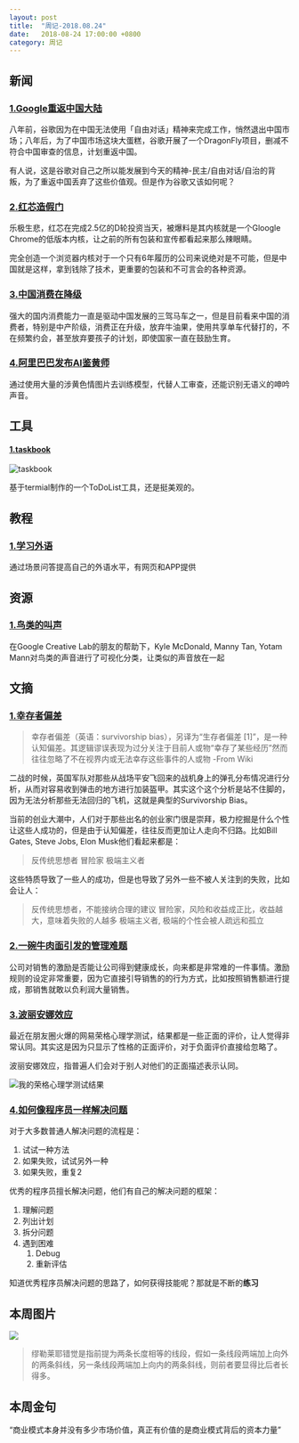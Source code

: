 ```yaml
---
layout: post
title:  "周记-2018.08.24"
date:   2018-08-24 17:00:00 +0800
category: 周记
---
```

## 新闻

### [1.Google重返中国大陆](https://theconversation.com/googles-censored-chinese-search-engine-a-catalogue-of-ethical-violations-101046)

八年前，谷歌因为在中国无法使用「自由对话」精神来完成工作，悄然退出中国市场；八年后，为了中国市场这块大蛋糕，谷歌开展了一个DragonFly项目，删减不符合中国审查的信息，计划重返中国。

有人说，这是谷歌对自己之所以能发展到今天的精神-民主/自由对话/自治的背叛，为了重返中国丢弃了这些价值观。但是作为谷歌又该如何呢？

### [2.红芯造假门](http://news.sina.com.cn/o/2018-08-17/doc-ihhvciiw2450357.shtml)

乐极生悲，红芯在完成2.5亿的D轮投资当天，被爆料是其内核就是一个Gloogle Chrome的低版本内核，让之前的所有包装和宣传都看起来那么辣眼睛。

完全创造一个浏览器内核对于一个只有6年履历的公司来说绝对是不可能，但是中国就是这样，拿到钱除了技术，更重要的包装和不可言会的各种资源。

### [3.中国消费在降级](https://www.nytimes.com/2018/08/22/business/china-consumer-downgrade.html)

强大的国内消费能力一直是驱动中国发展的三驾马车之一，但是目前看来中国的消费者，特别是中产阶级，消费正在升级，放弃牛油果，使用共享单车代替打的，不在频繁约会，甚至放弃要孩子的计划，即使国家一直在鼓励生育。

### [4.阿里巴巴发布AI鉴黄师](http://www.williamlong.info/archives/5436.html)

通过使用大量的涉黄色情图片去训练模型，代替人工审查，还能识别无语义的呻吟声音。


## 工具

#### [1.taskbook](https://github.com/klauscfhq/taskbook)

![taskbook](https://dlseeu-website.oss-cn-hangzhou.aliyuncs.com/201808/taskbook.jpg)

基于termial制作的一个ToDoList工具，还是挺美观的。


## 教程

### [1.学习外语](http://www.duolingo.cn)

通过场景问答提高自己的外语水平，有网页和APP提供


## 资源

### [1.鸟类的叫声](https://aiexperiments.withgoogle.com/bird-sounds)
 
在Google Creative Lab的朋友的帮助下，Kyle McDonald, Manny Tan, Yotam Mann对鸟类的声音进行了可视化分类，让类似的声音放在一起


## 文摘

### [1.幸存者偏差](https://www.entrepreneur.com/article/287440)

> 幸存者偏差（英语：survivorship bias），另译为“生存者偏差 [1]”，是一种认知偏差。其逻辑谬误表现为过分关注于目前人或物“幸存了某些经历”然而往往忽略了不在视界内或无法幸存这些事件的人或物 -From Wiki

二战的时候，英国军队对那些从战场平安飞回来的战机身上的弹孔分布情况进行分析，从而对容易收到弹击的地方进行加装盔甲。其实这个这个分析是站不住脚的，因为无法分析那些无法回归的飞机，这就是典型的Survivorship Bias。

当前的创业大潮中，人们对于那些出名的创业家门很是崇拜，极力挖掘是什么个性让这些人成功的，但是由于认知偏差，往往反而更加让人走向不归路。比如Bill Gates, Steve Jobs, Elon Musk他们看起来都是：

> 反传统思想者
> 冒险家
> 极端主义者

这些特质导致了一些人的成功，但是也导致了另外一些不被人关注到的失败，比如会让人：

> 反传统思想者，不能接纳合理的建议
> 冒险家，风险和收益成正比，收益越大，意味着失败的人越多
> 极端主义者, 极端的个性会被人疏远和孤立

### [2.一碗牛肉面引发的管理难题](http://www.shangyexinzhi.com/nk/1249698/)

公司对销售的激励是否能让公司得到健康成长，向来都是非常难的一件事情。激励规则的设定非常重要，因为它直接引导销售的的行为方式，比如按照销售额进行提成，那销售就敢以负利润大量销售。

### [3.波丽安娜效应](https://zh.wikipedia.org/wiki/波麗安娜效應)

最近在朋友圈火爆的网易荣格心理学测试，结果都是一些正面的评价，让人觉得非常认同。其实这是因为只显示了性格的正面评价，对于负面评价直接给忽略了。

波丽安娜效应，指普遍人们会对于别人对他们的正面描述表示认同。

![我的荣格心理学测试结果](https://dlseeu-website.oss-cn-hangzhou.aliyuncs.com/201808/%E6%88%91%E7%9A%84%E8%8D%A3%E6%A0%BC%E5%BF%83%E7%90%86%E6%B5%8B%E8%AF%95%E7%BB%93%E6%9E%9C.jpg)

### [4.如何像程序员一样解决问题](https://medium.freecodecamp.org/how-to-think-like-a-programmer-lessons-in-problem-solving-d1d8bf1de7d2)

对于大多数普通人解决问题的流程是：

1. 试试一种方法
2. 如果失败，试试另外一种
3. 如果失败，重复2

优秀的程序员擅长解决问题，他们有自己的解决问题的框架：

1. 理解问题
2. 列出计划
3. 拆分问题
4. 遇到困难
    1. Debug
    2. 重新评估

知道优秀程序员解决问题的思路了，如何获得技能呢？那就是不断的**练习**


## 本周图片

![](https://dlseeu-website.oss-cn-hangzhou.aliyuncs.com/201808/miller-layer.jpg)

> 缪勒莱耶错觉是指前提为两条长度相等的线段，假如一条线段两端加上向外的两条斜线，另一条线段两端加上向内的两条斜线，则前者要显得比后者长得多。


## 本周金句 

“商业模式本身并没有多少市场价值，真正有价值的是商业模式背后的资本力量”
